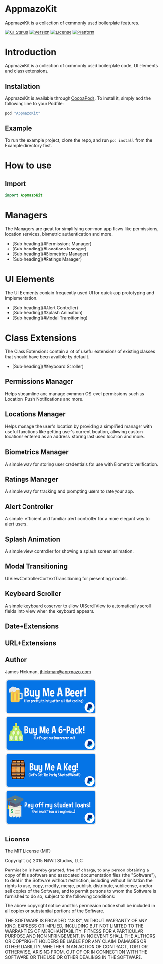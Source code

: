 # AppmazoKit
AppmazoKit is a collection of commonly used boilerplate features.

[![CI Status](http://img.shields.io/travis/Appmazo/AppmazoKit.svg?style=flat)](https://travis-ci.org/Appmazo/AppmazoKit)
[![Version](https://img.shields.io/cocoapods/v/AppmazoKit.svg?style=flat)](http://cocoapods.org/pods/AppmazoKit.svg)
[![License](https://img.shields.io/cocoapods/l/AppmazoKit.svg?style=flat)](http://cocoapods.org/pods/AppmazoKit.svg)
[![Platform](https://img.shields.io/cocoapods/p/AppmazoKit.svg?style=flat)](http://cocoapods.org/pods/AppmazoKit.svg)

# Introduction
AppmazoKit is a collection of commonly used boilerplate code, UI elements and class extensions. 

## Installation

AppmazoKit is available through [CocoaPods](http://cocoapods.org). To install
it, simply add the following line to your Podfile:

```ruby
pod "AppmazoKit"
```

## Example

To run the example project, clone the repo, and run `pod install` from the Example directory first.

# How to use

## Import

```swift
import AppmazoKit
```

# Managers

The Managers are great for simplifying common app flows like permissions, location services, biometric authentication and more.

- [Sub-heading](#Permissions Manager)
- [Sub-heading](#Locations Manager)
- [Sub-heading](#Biometrics Manager)
- [Sub-heading](#Ratings Manager)

# UI Elements

The UI Elements contain frequently used UI for quick app prototyping and implementation.

- [Sub-heading](#Alert Controller)
- [Sub-heading](#Splash Animation)
- [Sub-heading](#Modal Transitioning)

# Class Extensions

The Class Extensions contain a lot of useful extensions of existing classes that should have been availble by default.

- [Sub-heading](#Keyboard Scroller)

## Permissions Manager

Helps streamline and manage common OS level permissions such as Location, Push Notifications and more.

## Locations Manager

Helps manage the user's location by providing a simplified manager with useful functions like getting user's current location, allowing custom locations entered as an address, storing last used location and more..

## Biometrics Manager

A simple way for storing user credentials for use with Biometric verification.

## Ratings Manager

A simple way for tracking and prompting users to rate your app.

## Alert Controller

A simple, efficient and familiar alert controller for a more elegant way to alert users.

## Splash Animation

A simple view controller for showing a splash screen animation.

## Modal Transitioning

UIViewControllerContextTransitioning for presenting modals.

## Keyboard Scroller

A simple keyboard observer to allow UIScrollView to automatically scroll fields into view when the keyboard appears.

## Date+Extensions

## URL+Extensions

## Author

James Hickman, jhickman@appmazo.com

[![paypal](/Images/Buy-Me-A-Beer.png)](https://www.paypal.com/cgi-bin/webscr?cmd=_s-xclick&hosted_button_id=CDFW3PEB76THY)
[![paypal](/Images/Buy-Me-A-6-Pack.png)](https://www.paypal.com/cgi-bin/webscr?cmd=_s-xclick&hosted_button_id=B9QN4JF35KQUE)
[![paypal](/Images/Buy-Me-A-Keg.png)](https://www.paypal.com/cgi-bin/webscr?cmd=_s-xclick&hosted_button_id=LGEHVAADUAMQJ)
[![paypal](/Images/Pay-Off-My-Student-Loans.png)](https://www.paypal.com/cgi-bin/webscr?cmd=_s-xclick&hosted_button_id=FM6AQMF7YWRXY)

## License

The MIT License (MIT)

Copyright (c) 2015 NitWit Studios, LLC

Permission is hereby granted, free of charge, to any person obtaining a copy
of this software and associated documentation files (the "Software"), to deal
in the Software without restriction, including without limitation the rights
to use, copy, modify, merge, publish, distribute, sublicense, and/or sell
copies of the Software, and to permit persons to whom the Software is
furnished to do so, subject to the following conditions:

The above copyright notice and this permission notice shall be included in
all copies or substantial portions of the Software.

THE SOFTWARE IS PROVIDED "AS IS", WITHOUT WARRANTY OF ANY KIND, EXPRESS OR
IMPLIED, INCLUDING BUT NOT LIMITED TO THE WARRANTIES OF MERCHANTABILITY,
FITNESS FOR A PARTICULAR PURPOSE AND NONINFRINGEMENT. IN NO EVENT SHALL THE
AUTHORS OR COPYRIGHT HOLDERS BE LIABLE FOR ANY CLAIM, DAMAGES OR OTHER
LIABILITY, WHETHER IN AN ACTION OF CONTRACT, TORT OR OTHERWISE, ARISING FROM,
OUT OF OR IN CONNECTION WITH THE SOFTWARE OR THE USE OR OTHER DEALINGS IN
THE SOFTWARE.
